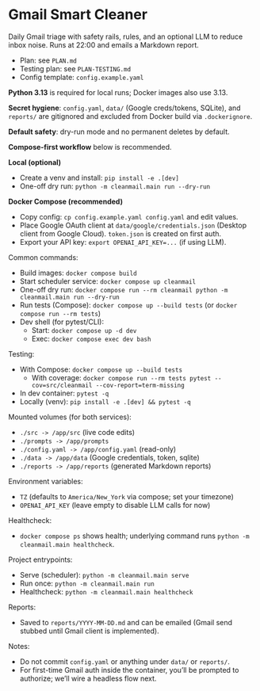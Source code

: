 # Gmail Smart Cleaner

Daily Gmail triage with safety rails, rules, and an optional LLM to reduce inbox noise. Runs at 22:00 and emails a Markdown report.

- Plan: see `PLAN.md`
- Testing plan: see `PLAN-TESTING.md`
- Config template: `config.example.yaml`

**Python 3.13** is required for local runs; Docker images also use 3.13.

**Secret hygiene**: `config.yaml`, `data/` (Google creds/tokens, SQLite), and `reports/` are gitignored and excluded from Docker build via `.dockerignore`.

**Default safety**: dry-run mode and no permanent deletes by default.

**Compose-first workflow** below is recommended.

**Local (optional)**
- Create a venv and install: `pip install -e .[dev]`
- One-off dry run: `python -m cleanmail.main run --dry-run`

**Docker Compose (recommended)**
- Copy config: `cp config.example.yaml config.yaml` and edit values.
- Place Google OAuth client at `data/google/credentials.json` (Desktop client from Google Cloud). `token.json` is created on first auth.
- Export your API key: `export OPENAI_API_KEY=...` (if using LLM).

Common commands:
- Build images: `docker compose build`
- Start scheduler service: `docker compose up cleanmail`
- One-off dry run: `docker compose run --rm cleanmail python -m cleanmail.main run --dry-run`
- Run tests (Compose): `docker compose up --build tests` (or `docker compose run --rm tests`)
- Dev shell (for pytest/CLI):
  - Start: `docker compose up -d dev`
  - Exec: `docker compose exec dev bash`

Testing:
- With Compose: `docker compose up --build tests`
  - With coverage: `docker compose run --rm tests pytest --cov=src/cleanmail --cov-report=term-missing`
- In dev container: `pytest -q`
- Locally (venv): `pip install -e .[dev] && pytest -q`

Mounted volumes (for both services):
- `./src -> /app/src` (live code edits)
- `./prompts -> /app/prompts`
- `./config.yaml -> /app/config.yaml` (read-only)
- `./data -> /app/data` (Google credentials, token, sqlite)
- `./reports -> /app/reports` (generated Markdown reports)

Environment variables:
- `TZ` (defaults to `America/New_York` via compose; set your timezone)
- `OPENAI_API_KEY` (leave empty to disable LLM calls for now)

Healthcheck:
- `docker compose ps` shows health; underlying command runs `python -m cleanmail.main healthcheck`.

Project entrypoints:
- Serve (scheduler): `python -m cleanmail.main serve`
- Run once: `python -m cleanmail.main run`
- Healthcheck: `python -m cleanmail.main healthcheck`

Reports:
- Saved to `reports/YYYY-MM-DD.md` and can be emailed (Gmail send stubbed until Gmail client is implemented).

Notes:
- Do not commit `config.yaml` or anything under `data/` or `reports/`.
- For first-time Gmail auth inside the container, you’ll be prompted to authorize; we’ll wire a headless flow next.
